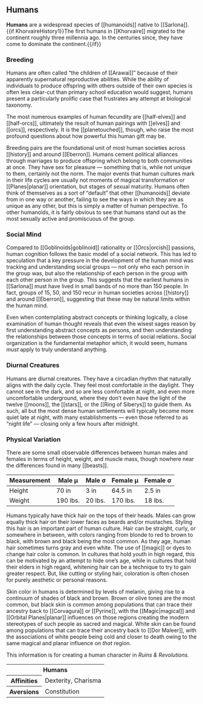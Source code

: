 ## Humans

**Humans** are a widespread species of
[[humanoids]] native to [[Sarlona]].
{{if KhorvaireHistory1}}The first humans in
[[Khorvaire]] migrated to the continent roughly
three millennia ago. In the centuries since, they
have come to dominate the continent.{{/if}}

### Breeding

Humans are often called “the children of
[[Arawai]]” because of their apparently
supernatural reproductive abilities. While the
ability of individuals to produce offspring with
others outside of their own species is often less
clear-cut than primary school education would
suggest, humans present a particularly prolific
case that frustrates any attempt at biological
taxonomy.

The most numerous examples of human fecundity
are [[half-elves]] and [[half-orcs]], ultimately
the result of human pairings with [[elves]] and
[[orcs]], respectively. It is the [[planetouched]],
though, who raise the most profound questions
about how powerful this human gift may be.

Breeding pairs are the foundational unit of most
human societies across [[history]] and around
[[Eberron]]. Humans cement political alliances
through marriages to produce offspring which
belong to both communities at once. They have
sex for pleasure — something that is, while not
unique to them, certainly not the norm. The
major events that human cultures mark in their
life cycles are usually not moments of magical
transformation or [[Planes|planar]] orientation,
but stages of sexual maturity. Humans often think
of themselves as a sort of “default” that other
[[humanoids]] deviate from in one way or another,
failing to see the ways in which they are as
unique as any other, but this is simply a matter
of human perspective. To other humanoids, it is
fairly obvious to see that humans stand out as
the most sexually active and promiscuous of
the group.

### Social Mind

Compared to [[Goblinoids|goblinoid]] rationality
or [[Orcs|orcish]] passions, human cognition
follows the basic model of a social network. This
has led to speculation that a key pressure in
the development of the human mind was tracking
and understanding social groups — not only who
each person in the group was, but also the
relationship of each person in the group with
each other person in the group. This suggests that
the earliest humans in [[Sarlona]] must have
lived in small bands of no more than 150 people.
In fact, groups of 15, 50, and 150 recur in
human societies across [[history]] and around
[[Eberron]], suggesting that these may be
natural limits within the human mind.

Even when contemplating abstract concepts or
thinking logically, a close examination of human
thought reveals that even the wisest sages
reason by first understanding abstract concepts
as persons, and then understanding the
relationships between those concepts in terms of
social relations. Social organization is the
fundamental metaphor which, it would seem,
humans _must_ apply to truly understand anything.

### Diurnal Creatures

Humans are diurnal creatures. They have a
circadian rhythm that naturally aligns with the
daily cycle. They feel most comfortable in the
daylight. They cannot see in the dark, and so
are less comfortable at night, and even more
uncomfortable underground, where they don’t even
have the light of the twelve [[moons]], the
[[stars]], or the [[Ring of Siberys]] to guide
them. As such, all but the most dense human
settlements will typically become more quiet
late at night, with many establishments — even
those referred to as “night life” — closing only
a few hours after midnight.

### Physical Variation

There are some small observable differences
between human males and females in terms of
height, weight, and muscle mass, though nowhere
near the differences found in many [[beasts]].

Measurement | Male μ | Male σ | Female μ | Female σ
--- | --- | --- | --- | ---
Height | 70 in | 3 in | 64.5 in | 2.5 in
Weight | 190 lbs. | 20 lbs. | 170 lbs. | 18 lbs.

Humans typically have thick hair on the tops of
their heads. Males can grow equally thick hair on
their lower faces as beards and/or mustaches.
Styling this hair is an important part of human
culture. Hair can be straight, curly, or somewhere
in between, with colors ranging from blonde to
red to brown to black, with brown and black being
the most common. As they age, human hair sometimes
turns gray and even white. The use of [[magic]]
or dyes to change hair color is common. In
cultures that hold youth in high regard, this can
be motivated by an attempt to hide one’s age,
while in cultures that hold their elders in high
regard, whitening hair can be a technique to
try to gain greater respect. But, like cutting or
styling hair, coloration is often chosen for
purely aesthetic or personal reasons.

Skin color in humans is determined by levels of
melanin, giving rise to a continuum of shades of
black and brown. Brown or olive tones are the
most common, but black skin is common among
populations that can trace their ancestry back
to [[Corvagura]] or [[Pyrine]], with the
[[Magic|magical]] and [[Orbital Planes|planar]]
influences on those regions creating the modern
stereotypes of such people as sacred and magical.
White skin can be found among populations that
can trace their ancestry back to [[Dor Maleer]],
with the associations of white people being cold
and closer to death owing to the same magical
and planar influence on _that_ region.

<section class="rnr">
<p>This information is for creating a human
character in <em>Ruins &amp; Revolutions.</em></p>
<table class="rnr-species"><tbody>
<tr><th colspan="2">Humans</th></tr>
<tr><th>Affinities</th><td>Dexterity, Charisma</td></tr>
<tr><th>Aversions</th><td>Constitution</td></tr>
</tbody></table>
</section>